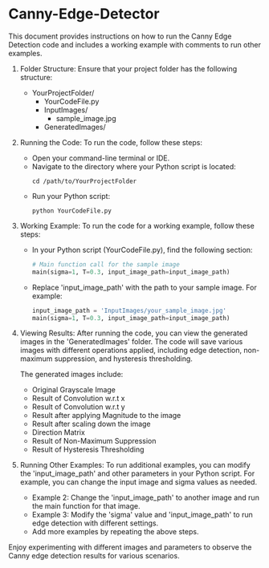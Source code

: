 # Canny-Edge-Detector

This document provides instructions on how to run the Canny Edge Detection code and includes a working example with comments to run other examples.

1. Folder Structure:
   Ensure that your project folder has the following structure:
   - YourProjectFolder/
     - YourCodeFile.py
     - InputImages/
       - sample_image.jpg
     - GeneratedImages/

2. Running the Code:
   To run the code, follow these steps:
   - Open your command-line terminal or IDE.
   - Navigate to the directory where your Python script is located:
     ```
     cd /path/to/YourProjectFolder
     ```
   - Run your Python script:
     ```
     python YourCodeFile.py
     ```

3. Working Example:
   To run the code for a working example, follow these steps:

   - In your Python script (YourCodeFile.py), find the following section:
     ```python
     # Main function call for the sample image
     main(sigma=1, T=0.3, input_image_path=input_image_path)
     ```

   - Replace 'input_image_path' with the path to your sample image. For example:
     ```python
     input_image_path = 'InputImages/your_sample_image.jpg'
     main(sigma=1, T=0.3, input_image_path=input_image_path)
     ```

4. Viewing Results:
   After running the code, you can view the generated images in the 'GeneratedImages' folder. The code will save various images with different operations applied, including edge detection, non-maximum suppression, and hysteresis thresholding.

   The generated images include:
   - Original Grayscale Image
   - Result of Convolution w.r.t x
   - Result of Convolution w.r.t y
   - Result after applying Magnitude to the image
   - Result after scaling down the image
   - Direction Matrix
   - Result of Non-Maximum Suppression
   - Result of Hysteresis Thresholding

5. Running Other Examples:
   To run additional examples, you can modify the 'input_image_path' and other parameters in your Python script. For example, you can change the input image and sigma values as needed.

   - Example 2: Change the 'input_image_path' to another image and run the main function for that image.
   - Example 3: Modify the 'sigma' value and 'input_image_path' to run edge detection with different settings.
   - Add more examples by repeating the above steps.

Enjoy experimenting with different images and parameters to observe the Canny edge detection results for various scenarios.

